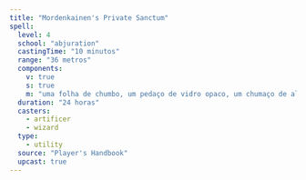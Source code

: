 ```yaml
---
title: "Mordenkainen's Private Sanctum"
spell:
  level: 4
  school: "abjuration"
  castingTime: "10 minutos"
  range: "36 metros"
  components:
    v: true
    s: true
    m: "uma folha de chumbo, um pedaço de vidro opaco, um chumaço de algodão ou pano e pó de crisólita"
  duration: "24 horas"
  casters:
    - artificer
    - wizard
  type:
    - utility
  source: "Player's Handbook"
  upcast: true
---
```

